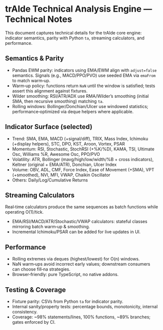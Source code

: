 # trAIde Technical Analysis Engine — Technical Notes

This document captures technical details for the trAIde core engine: indicator semantics, parity with Python `ta`, streaming calculators, and performance.

## Semantics & Parity
- Pandas EWM parity: indicators using EMA/EWM align with `adjust=false` semantics. Signals (e.g., MACD/PPO/PVO) use seeded EMA via `emaFrom` to match warm‑up.
- Warm‑up policy: functions return `NaN` until the window is satisfied; tests assert this alignment against fixtures.
- Wilder smoothing: RSI/ATR/ADX use RMA/Wilder’s smoothing (initial SMA, then recursive smoothing) matching `ta`.
- Rolling windows: Bollinger/Donchian/Ulcer use windowed statistics; performance‑optimized via deque helpers where applicable.

## Indicator Surface (selected)
- Trend: SMA, EMA, MACD (+signal/diff), TRIX, Mass Index, Ichimoku (+display helpers), STC, DPO, KST, Aroon, Vortex, PSAR
- Momentum: RSI, Stochastic, StochRSI (+%K/%D), KAMA, TSI, Ultimate Osc, Williams %R, Awesome Osc, PPO/PVO
- Volatility: ATR, Bollinger (mavg/high/low/width/%B + cross indicators), Keltner (original + EMA/ATR), Donchian, Ulcer Index
- Volume: OBV, ADL, CMF, Force Index, Ease of Movement (+SMA), VPT (+smoothed), NVI, MFI, VWAP, Chaikin Oscillator
- Others: Daily/Log/Cumulative Returns

## Streaming Calculators
Real‑time calculators produce the same sequences as batch functions while operating O(1)/tick.
- EMA/RSI/MACD/ATR/Stochastic/VWAP calculators: stateful classes mirroring batch warm‑up & smoothing.
- Incremental Ichimoku/PSAR can be added for live updates in UI.

## Performance
- Rolling extremes via deques (highest/lowest) for O(n) windows.
- NaN warm‑ups avoid incorrect early values; downstream consumers can choose fill‑na strategies.
- Browser‑friendly: pure TypeScript, no native addons.

## Testing & Coverage
- Fixture parity: CSVs from Python `ta` for indicator parity.
- Internal sanity/property tests: percentage bounds, monotonicity, internal consistency.
- Coverage: ~98% statements/lines, 100% functions, ~89% branches; gates enforced by CI.
